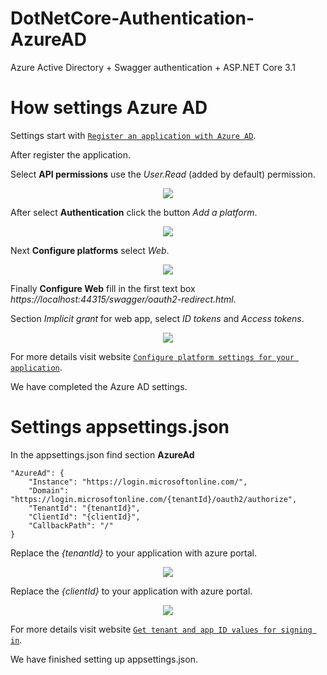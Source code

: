# DotNetCore-Authentication-AzureAD

Azure Active Directory + Swagger authentication + ASP.NET Core 3.1

# How settings Azure AD

Settings start with <a href="https://docs.microsoft.com/en-us/azure/active-directory/develop/howto-create-service-principal-portal#register-an-application-with-azure-ad-and-create-a-service-principal" target="_blank">`Register an application with Azure AD`</a>.

After register the application. 

Select **API permissions** use the *User.Read* (added by default) permission.

<p align="center">
  <img src="https://image.prntscr.com/image/6EF4x-CHScWNqjXhOWA_dw.png"/>
</p>

After select **Authentication** click the button *Add a platform*.

<p align="center">
  <img src="https://image.prntscr.com/image/diRfag3YQMWF_8PU8eSNdA.png"/>
</p>

Next **Configure platforms** select *Web*.

<p align="center">
  <img src="https://image.prntscr.com/image/7f6l29ghQQ6oIuE5DAh3kg.png"/>
</p>

Finally **Configure Web** fill in the first text box *https://localhost:44315/swagger/oauth2-redirect.html*. 

Section *Implicit grant* for web app, select *ID tokens* and *Access tokens*.

<p align="center">
  <img src="https://image.prntscr.com/image/bdr3WazqR4G6G7tXGheHXA.png"/>
</p>

For more details visit website <a href="https://docs.microsoft.com/en-us/azure/active-directory/develop/quickstart-configure-app-access-web-apis#configure-platform-settings-for-your-application" target="_blank">`Configure platform settings for your application`</a>.

We have completed the Azure AD settings.

# Settings appsettings.json

In the appsettings.json find section **AzureAd**

```
"AzureAd": {
    "Instance": "https://login.microsoftonline.com/",
    "Domain": "https://login.microsoftonline.com/{tenantId}/oauth2/authorize",
    "TenantId": "{tenantId}",
    "ClientId": "{clientId}",
    "CallbackPath": "/"
}
```
Replace the *{tenantId}* to your application with azure portal.

<p align="center">
  <img src="https://image.prntscr.com/image/LR1wTrHPQ6S2g7taZKjv7w.png"/>
</p>

Replace the *{clientId}* to your application with azure portal.

<p align="center">
  <img src="https://image.prntscr.com/image/Lyk7dH9LSzGWH2wkvArgZg.png"/>
</p>

For more details visit website <a href="https://docs.microsoft.com/en-us/azure/active-directory/develop/howto-create-service-principal-portal#get-tenant-and-app-id-values-for-signing-in" target="_blank">`Get tenant and app ID values for signing in`</a>.

We have finished setting up appsettings.json.
